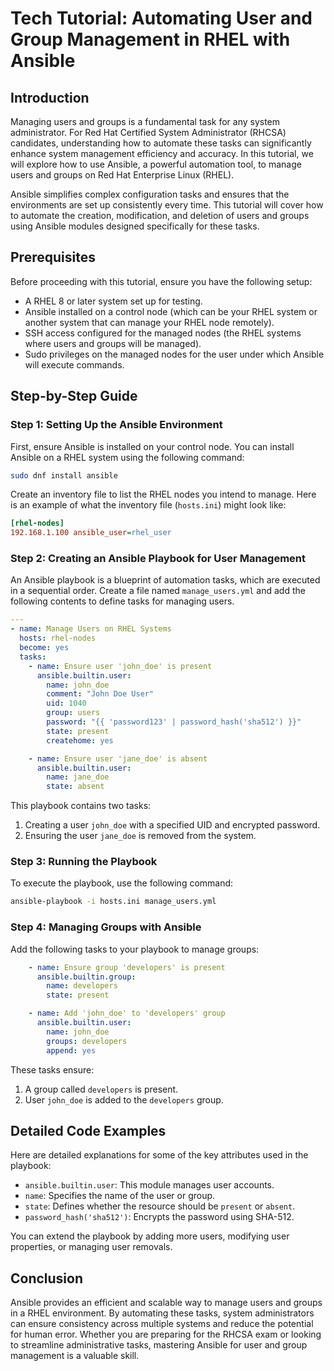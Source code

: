 # Tech Tutorial: Automating User and Group Management in RHEL with Ansible

## Introduction

Managing users and groups is a fundamental task for any system administrator. For Red Hat Certified System Administrator (RHCSA) candidates, understanding how to automate these tasks can significantly enhance system management efficiency and accuracy. In this tutorial, we will explore how to use Ansible, a powerful automation tool, to manage users and groups on Red Hat Enterprise Linux (RHEL).

Ansible simplifies complex configuration tasks and ensures that the environments are set up consistently every time. This tutorial will cover how to automate the creation, modification, and deletion of users and groups using Ansible modules designed specifically for these tasks.

## Prerequisites

Before proceeding with this tutorial, ensure you have the following setup:
- A RHEL 8 or later system set up for testing.
- Ansible installed on a control node (which can be your RHEL system or another system that can manage your RHEL node remotely).
- SSH access configured for the managed nodes (the RHEL systems where users and groups will be managed).
- Sudo privileges on the managed nodes for the user under which Ansible will execute commands.

## Step-by-Step Guide

### Step 1: Setting Up the Ansible Environment

First, ensure Ansible is installed on your control node. You can install Ansible on a RHEL system using the following command:

```bash
sudo dnf install ansible
```

Create an inventory file to list the RHEL nodes you intend to manage. Here is an example of what the inventory file (`hosts.ini`) might look like:

```ini
[rhel-nodes]
192.168.1.100 ansible_user=rhel_user
```

### Step 2: Creating an Ansible Playbook for User Management

An Ansible playbook is a blueprint of automation tasks, which are executed in a sequential order. Create a file named `manage_users.yml` and add the following contents to define tasks for managing users.

```yaml
---
- name: Manage Users on RHEL Systems
  hosts: rhel-nodes
  become: yes
  tasks:
    - name: Ensure user 'john_doe' is present
      ansible.builtin.user:
        name: john_doe
        comment: "John Doe User"
        uid: 1040
        group: users
        password: "{{ 'password123' | password_hash('sha512') }}"
        state: present
        createhome: yes

    - name: Ensure user 'jane_doe' is absent
      ansible.builtin.user:
        name: jane_doe
        state: absent
```

This playbook contains two tasks:
1. Creating a user `john_doe` with a specified UID and encrypted password.
2. Ensuring the user `jane_doe` is removed from the system.

### Step 3: Running the Playbook

To execute the playbook, use the following command:

```bash
ansible-playbook -i hosts.ini manage_users.yml
```

### Step 4: Managing Groups with Ansible

Add the following tasks to your playbook to manage groups:

```yaml
    - name: Ensure group 'developers' is present
      ansible.builtin.group:
        name: developers
        state: present

    - name: Add 'john_doe' to 'developers' group
      ansible.builtin.user:
        name: john_doe
        groups: developers
        append: yes
```

These tasks ensure:
1. A group called `developers` is present.
2. User `john_doe` is added to the `developers` group.

## Detailed Code Examples

Here are detailed explanations for some of the key attributes used in the playbook:

- `ansible.builtin.user`: This module manages user accounts.
- `name`: Specifies the name of the user or group.
- `state`: Defines whether the resource should be `present` or `absent`.
- `password_hash('sha512')`: Encrypts the password using SHA-512.

You can extend the playbook by adding more users, modifying user properties, or managing user removals.

## Conclusion

Ansible provides an efficient and scalable way to manage users and groups in a RHEL environment. By automating these tasks, system administrators can ensure consistency across multiple systems and reduce the potential for human error. Whether you are preparing for the RHCSA exam or looking to streamline administrative tasks, mastering Ansible for user and group management is a valuable skill.